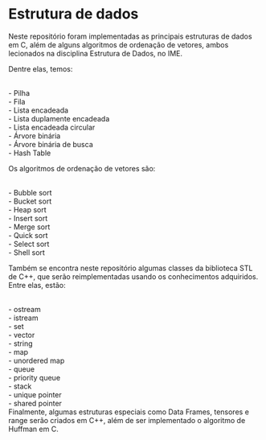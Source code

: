 # Estrutura de dados
Neste repositório foram implementadas as principais estruturas de dados em C, além de alguns algoritmos de ordenação de vetores, ambos lecionados na disciplina Estrutura de Dados, no IME.

Dentre elas, temos:

<br> - Pilha
<br> - Fila
<br> - Lista encadeada
<br> - Lista duplamente encadeada
<br> - Lista encadeada circular
<br> - Árvore binária
<br> - Árvore binária de busca
<br> - Hash Table

Os algoritmos de ordenação de vetores são:

<br> - Bubble sort
<br> - Bucket sort
<br> - Heap sort
<br> - Insert sort
<br> - Merge sort
<br> - Quick sort
<br> - Select sort
<br> - Shell sort

Também se encontra neste repositório algumas classes da biblioteca STL de C++, que serão reimplementadas usando os conhecimentos adquiridos. Entre elas, estão:

<br> - ostream
<br> - istream
<br> - set
<br> - vector
<br> - string
<br> - map
<br> - unordered map
<br> - queue
<br> - priority queue
<br> - stack
<br> - unique pointer
<br> - shared pointer
 <br> Finalmente, algumas estruturas especiais como Data Frames, tensores e range serão criados em C++, além de ser implementado o algoritmo de Huffman em C.
